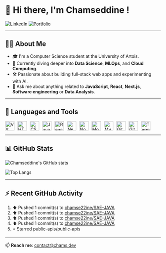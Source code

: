 # 👋 Hi there, I'm Chamseddine !

[![LinkedIn](https://img.shields.io/badge/-LinkedIn-blue?style=for-the-badge&logo=linkedin&logoColor=white)](https://www.linkedin.com/in/chamsedd1ne)
[![Portfolio](https://img.shields.io/badge/Portfolio-chams.dev-purple?style=for-the-badge)](https://chams.dev)

---

## 👨‍🎓 About Me

- 🎓 I'm a Computer Science student at the University of Artois.
- 🌱 Currently diving deeper into **Data Science**, **MLOps**, and **Cloud Computing**.
- 🛠 Passionate about building full-stack web apps and experimenting with AI.
- 💬 Ask me about anything related to **JavaScript**, **React**, **Next.js**, **Software engineering** or **Data Analysis**.

---

## 🧰 Languages and Tools

<div style="display: flex; flex-wrap: wrap; gap: 10px;">
  <img alt="VS Code" width="30px" src="https://cdn.jsdelivr.net/gh/devicons/devicon/icons/vscode/vscode-original.svg"/>
  <img alt="HTML5" width="30px" src="https://cdn.jsdelivr.net/gh/devicons/devicon/icons/html5/html5-original.svg"/>
  <img alt="CSS3" width="30px" src="https://cdn.jsdelivr.net/gh/devicons/devicon/icons/css3/css3-original.svg"/>
  <img alt="JavaScript" width="30px" src="https://cdn.jsdelivr.net/gh/devicons/devicon/icons/javascript/javascript-original.svg"/>
  <img alt="React" width="30px" src="https://cdn.jsdelivr.net/gh/devicons/devicon/icons/react/react-original.svg"/>
  <img alt="Next.js" width="30px" src="https://cdn.jsdelivr.net/gh/devicons/devicon/icons/nextjs/nextjs-original.svg"/>
  <img alt="Node.js" width="30px" src="https://cdn.jsdelivr.net/gh/devicons/devicon/icons/nodejs/nodejs-original.svg"/>
  <img alt="MongoDB" width="30px" src="https://cdn.jsdelivr.net/gh/devicons/devicon/icons/mongodb/mongodb-original.svg"/>
  <img alt="MySQL" width="30px" src="https://cdn.jsdelivr.net/gh/devicons/devicon/icons/mysql/mysql-original.svg"/>
  <img alt="Git" width="30px" src="https://cdn.jsdelivr.net/gh/devicons/devicon/icons/git/git-original.svg"/>
  <img alt="GitHub" width="30px" src="https://cdn.jsdelivr.net/gh/devicons/devicon/icons/github/github-original.svg"/>
  <img alt="Terminal" width="30px" src="https://cdn.jsdelivr.net/gh/devicons/devicon/icons/bash/bash-original.svg"/>
</div>

---

## 📊 GitHub Stats

![Chamseddine's GitHub stats](https://github-readme-stats.vercel.app/api?username=chamse22ine&show_icons=true&theme=tokyonight)

![Top Langs](https://github-readme-stats.vercel.app/api/top-langs/?username=chamse22ine&layout=pie&theme=tokyonight&cache_seconds=1800)

---

## ⚡ Recent GitHub Activity

<!--RECENT_ACTIVITY:start-->
1. ⬆️ Pushed 1 commit(s) to [chamse22ine/SAE-JAVA](https://github.com/chamse22ine/SAE-JAVA)<br>
2. ⬆️ Pushed 1 commit(s) to [chamse22ine/SAE-JAVA](https://github.com/chamse22ine/SAE-JAVA)<br>
3. ⬆️ Pushed 1 commit(s) to [chamse22ine/SAE-JAVA](https://github.com/chamse22ine/SAE-JAVA)<br>
4. ⬆️ Pushed 1 commit(s) to [chamse22ine/SAE-JAVA](https://github.com/chamse22ine/SAE-JAVA)<br>
5. ⭐ Starred [public-apis/public-apis](https://github.com/public-apis/public-apis)<br>
<!--RECENT_ACTIVITY:end-->

---

📫 **Reach me**: [contact@chams.dev](mailto:contact@chams.dev)


